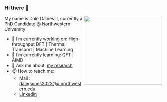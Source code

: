 ### Hi there 👋

<img align="right" width="250" height="220" src="ZnS.png">

My name is Dale Gaines II, currently a PhD Candidate @ Northwestern University

- 🔭 I’m currently working on: High-throughput DFT | Thermal Transport | Machine Learning
- 🌱 I’m currently learning: QFT | AIMD
- 💬 Ask me about:
  [my research](https://scholar.google.com/citations?user=IUyulOsAAAAJ&hl=en)
- 📫 How to reach me:
  - Mail     : <dalegaines2023@u.northwestern.edu>
  - [LinkedIn](https://www.linkedin.com/in/dale-gaines-ii-607553a7/)

